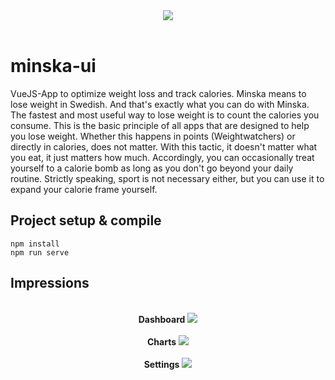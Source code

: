 <div style="text-align:center">
 <img src="https://raw.githubusercontent.com/eliareutlinger/minska-ui/master/docs/images/title.png" />
</div>
<br/>

# minska-ui
VueJS-App to optimize weight loss and track calories.
Minska means to lose weight in Swedish. And that's exactly what you can do with Minska.
The fastest and most useful way to lose weight is to count the calories you consume. This is the basic principle of all apps that are designed to help you lose weight. Whether this happens in points (Weightwatchers) or directly in calories, does not matter. With this tactic, it doesn't matter what you eat, it just matters how much. Accordingly, you can occasionally treat yourself to a calorie bomb as long as you don't go beyond your daily routine. Strictly speaking, sport is not necessary either, but you can use it to expand your calorie frame yourself.

## Project setup & compile
```
npm install
npm run serve
```

## Impressions
<br/>
<div style="text-align:center">
 <b>Dashboard</b>
 <img src="https://raw.githubusercontent.com/eliareutlinger/minska-ui/master/docs/images/dashboard.PNG" />
</div>
<br/>
<div style="text-align:center">
 <b>Charts</b>
 <img src="https://raw.githubusercontent.com/eliareutlinger/minska-ui/master/docs/images/weights.PNG" />
</div>
<br/>
<div style="text-align:center">
 <b>Settings</b>
 <img src="https://raw.githubusercontent.com/eliareutlinger/minska-ui/master/docs/images/settings.PNG" />
</div>
